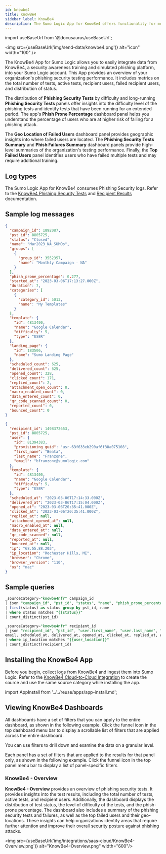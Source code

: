 ```yaml
---
id: knowbe4
title: KnowBe4
sidebar_label: KnowBe4
description: The Sumo Logic App for KnowBe4 offers functionality for monitoring and analyzing KnowBe4 Phishing Security logs.
---
```


import useBaseUrl from '@docusaurus/useBaseUrl';

<img src={useBaseUrl('img/send-data/knowbe4.png')} alt="icon" width="100" />

The KnowBe4 App for Sumo Logic allows you to easily integrate data from KnowBe4, a security awareness training and simulated phishing platform, into your Sumo Logic account. This App provides an overview of your organization's phishing security testing performance. It includes metrics on the total number of tests, active tests, recipient users, failed recipient users, and distribution of status.

The distribution of **Phishing Security Tests** by difficulty and long-running **Phishing Security Tests** panels offer insights into the difficulty level of the phishing tests and identify tests that have been running for an extended period. The app's **Phish Prone Percentage** dashboard panel helps you understand the percentage of users who are at higher risk of falling for a phishing attack.

The **Geo Location of Failed Users** dashboard panel provides geographic insights into where failed users are located. The **Phishing Security Tests Summary** and **Phish Failures Summary** dashboard panels provide high-level summaries of the organization's testing performance. Finally, the **Top Failed Users** panel identifies users who have failed multiple tests and may require additional training.

## Log types

The Sumo Logic App for KnowBe4 consumes Phishing Security logs. Refer to the [KnowBe4 Phishing Security Tests](https://developer.knowbe4.com/rest/reporting#tag/Phishing/paths/~1v1~1phishing~1security_tests/get) and [Recipient Results](https://developer.knowbe4.com/rest/reporting#tag/Phishing/paths/~1v1~1phishing~1security_tests~1{pst_id}~1recipients/get) documentation.

## Sample log messages

```json title="Sample Phishing Security Tests Log"
{
  "campaign_id": 1892087,
  "pst_id": 8805725,
  "status": "Closed",
  "name": "Mar2023_NA_SUMOs",
  "groups": [
    {
      "group_id": 3552357,
      "name": "Monthly Campaign - NA"
    }
  ],
  "phish_prone_percentage": 0.277,
  "started_at": "2023-03-06T17:13:27.000Z",
  "duration": 7,
  "categories": [
    {
      "category_id": 5013,
      "name": "My Templates"
    }
  ],
  "template": {
    "id": 4813400,
    "name": "Google Calendar",
    "difficulty": 5,
    "type": "USER"
  },
  "landing_page": {
    "id": 183506,
    "name": "Sumo Landing Page"
  },
  "scheduled_count": 625,
  "delivered_count": 625,
  "opened_count": 328,
  "clicked_count": 171,
  "replied_count": 2,
  "attachment_open_count": 0,
  "macro_enabled_count": 0,
  "data_entered_count": 0,
  "qr_code_scanned_count": 0,
  "reported_count": 0,
  "bounced_count": 0
}
```

```json title="Sample Recipient Results Log"
{
  "recipient_id": 1498372653,
  "pst_id": 8805725,
  "user": {
    "id": 81394383,
    "provisioning_guid": "usr-63f633eb290af6f38a075108",
    "first_name": "Beata",
    "last_name": "Franzone",
    "email": "bfranzone@sumologic.com"
  },
  "template": {
    "id": 4813400,
    "name": "Google Calendar",
    "difficulty": 5,
    "type": "USER"
  },
  "scheduled_at": "2023-03-06T17:14:33.000Z",
  "delivered_at": "2023-03-06T17:15:04.000Z",
  "opened_at": "2023-03-06T20:35:41.000Z",
  "clicked_at": "2023-03-06T20:35:41.000Z",
  "replied_at": null,
  "attachment_opened_at": null,
  "macro_enabled_at": null,
  "data_entered_at": null,
  "qr_code_scanned": null,
  "reported_at": null,
  "bounced_at": null,
  "ip": "68.55.88.203",
  "ip_location": "Rochester Hills, MI",
  "browser": "Chrome",
  "browser_version": "110",
  "os": "mac"
}
```


## Sample queries

```sql title="Total Phishing Security Tests"
_sourceCategory="knowbe4nfr" campaign_id
| json "campaign_id", "pst_id", "status", "name", "phish_prone_percentage", "started_at", "duration", "template.name", "template.difficulty", "scheduled_count", "delivered_count", "opened_count", "clicked_count", "replied_count", "attachment_open_count", "macro_enabled_count", "data_entered_count", "qr_code_scanned_count", "reported_count", "bounced_count" as campaign_id, pst_id, status, name, phish_prone_percentage, started_at, duration, template_name, template_difficulty, scheduled_count, delivered_count, opened_count, clicked_count, replied_count, attachment_open_count, macro_enabled_count, data_entered_count, qr_code_scanned_count, reported_count, bounced_count nodrop
| first(status) as status group by pst_id, name
| where status matches "{{status}}"
| count_distinct(pst_id)
```


```sql title="Total Recipient User"
_sourceCategory="knowbe4nfr" recipient_id
| json "recipient_id", "pst_id", "user.first_name", "user.last_name", "user.email", "scheduled_at", "delivered_at", "opened_at", "clicked_at", "replied_at", "attachment_opened_at", "macro_enabled_at", "data_entered_at", "qr_code_scanned", "reported_at", "bounced_at", "ip", "ip_location", "browser", "browser_version", "os" as recipient_id, pst_id, first_name, last_name,
email, scheduled_at, delivered_at, opened_at, clicked_at, replied_at, attachment_opened_at, macro_enabled_at, data_entered_at, qr_code_scanned, reported_at, bounced_at, ip, ip_location, browser, browser_version, os nodrop
| where ip_location matches "{{user_location}}"
| count_distinct(recipient_id)
```

## Installing the KnowBe4 App

Before you begin, collect logs from KnowBe4 and ingest them into Sumo Logic. Refer to the [KnowBe4 Cloud-to-Cloud Integration](/docs/send-data/hosted-collectors/cloud-to-cloud-integration-framework/knowbe4-api-source/) to create the source and use the same source category while installing the app.

import AppInstall from '../../reuse/apps/app-install.md';

<AppInstall/>

## Viewing KnowBe4 Dashboards​

All dashboards have a set of filters that you can apply to the entire dashboard, as shown in the following example. Click the funnel icon in the top dashboard menu bar to display a scrollable list of filters that are applied across the entire dashboard.

You can use filters to drill down and examine the data on a granular level.

Each panel has a set of filters that are applied to the results for that panel only, as shown in the following example. Click the funnel icon in the top panel menu bar to display a list of panel-specific filters.

### KnowBe4 - Overview

**KnowBe4 - Overview** provides an overview of phishing security tests. It provides insights into the test results, including the total number of tests, active tests, and recipient users. Additionally, the dashboard displays the distribution of test status, the level of difficulty of the tests, and the phish-prone percentage. The dashboard also includes a summary of the phishing security tests and failures, as well as the top failed users and their geo-locations. These insights can help organizations identify areas that require further attention and improve their overall security posture against phishing attacks.

<img src={useBaseUrl('img/integrations/saas-cloud/KnowBe4-Overview.png')} alt="KnowBe4-Overview.png" width="600"/>
